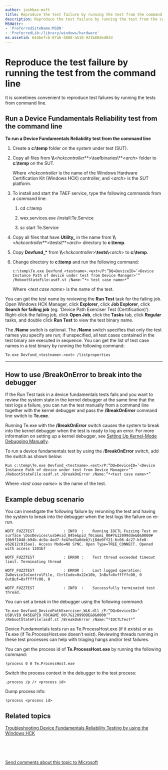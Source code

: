 ```yaml
---
author: joshbax-msft
title: Reproduce the test failure by running the test from the command line
description: Reproduce the test failure by running the test from the command line
MSHAttr:
- 'PreferredSiteName:MSDN'
- 'PreferredLib:/library/windows/hardware'
ms.assetid: 644befcb-07a6-4088-a518-921b88ded02d
---
```


# Reproduce the test failure by running the test from the command line


It is sometimes convenient to reproduce test failures by running the tests from command line.

## <a href="" id="cmdline"></a>Run a Device Fundamentals Reliability test from the command line


**To run a Device Fundamentals Reliability test from the command line**

1.  Create a **c:\\temp** folder on the system under test (SUT).

2.  Copy all files from **\\\\**&lt;*hckcontroller***&gt;\\taefbinaries\\**&lt;*arch*&gt; folder to **c:\\temp** on the SUT.

    Where &lt;*hckcontroller* is the name of the Windows Hardware Certification Kit (Windows HCK) controller, and &lt;*arch*&gt; is the SUT platform.

3.  To install and start the TAEF service, type the following commands from a command line:

    1.  cd c:\\temp

    2.  wex.services.exe /install:Te.Service

    3.  sc start Te.Service

4.  Copy all files that have **Utility\_** in the name from **\\\\**&lt;*hckcontroller***&gt;\\tests\\**&lt;*arch*&gt; directory to **c:\\temp**.

5.  Copy **Devfund\_\*** from **\\\\**&lt;*hckcontroller*&gt;\\**tests\\**&lt;*arch*&gt; to **c:\\temp**.

6.  Change directory to **c:\\temp** and run the following command:

    ``` syntax
    c:\temp\Te.exe Devfund_<testname>.<ext>/P:”DQ=DeviceID=’<Device Instance Path of device under test from Device Manager>’” /RebootStateFile:asdf.st /Name:”*< test case name>*”
    ```

    Where &lt;*test case name*&gt; is the name of the test.

You can get the test name by reviewing the **Run Test** task for the failing job. Open Windows HCK Manager, click **Explorer**, click **Job Explorer**, click **Search for failing job** (eg. ‘Device Path Exerciser Test (Certification)’). Right-click the failing job, click **Open Job**, click the **Tasks** tab, click **Regular** tasks, and double click **Run Test** to view the test binary name.

The /**Name** switch is optional. The /**Name** switch specifies that only the test names you specify are run; if unspecified, all test cases contained in the test binary are executed in sequence. You can get the list of test case names in a test binary by running the following command:

``` syntax
Te.exe Devfund_<testname>.<ext> /listproperties
```

****

## How to use /BreakOnError to break into the debugger


If the Run Test task in a device fundamentals tests fails and you want to review the system state in the kernel debugger at the same time that the test logs a failure, you can run the test manually from a command line together with the kernel debugger and pass the **/BreakOnError** command line switch to **Te.exe**.

Running Te.exe with the **/BreakOnError** switch causes the system to break into the kernel debugger when the test is ready to log an error. For more information on setting up a kernel debugger, see [Setting Up Kernel-Mode Debugging Manually](http://go.microsoft.com/fwlink/p/?linkid=299467).

To run a device fundamentals test by using the /**BreakOnError** switch, add the switch as shown below:

``` syntax
Run c:\temp\Te.exe Devfund_<testname>.<ext>/P:”DQ=DeviceID=’<Device Instance Path of device under test from Device Manager>’” /RebootStateFile:asdf.st /BreakOnError /Name:”*<test case name>*”
```

Where &lt;*test case name*&gt; is the name of the test.

## Example debug scenario


You can investigate the following failure by rerunning the test and having the system to break into the debugger when the test logs the failure on re-run.

``` syntax
WDTF_FUZZTEST             : INFO  :    Running IOCTL Fuzzing Test on surface \DosDevices\usb#vid_045e&pid_f0ca&mi_00#7&12099dde&0&0000#{0b9f1048-b94b-dc9a-4ed7-fe4fed3a0deb}\{8de0ff21-6c06-4c27-bfe0-e62612c015ae}. Access Mode=NO SYNC. Open Type=TREE_CONNECT. Opened with access 1201bf 

WDTF_FUZZTEST             : ERROR :    Test thread exceeded timeout limit. Terminating thread

WDTF_FUZZTEST             : ERROR :    Last logged operation: ZwDeviceIoControlFile, CtrlCode=0x22e10b, InBuf=0xfffffc00, 0 OutBuf=0xfffffc00, 0

WDTF_FUZZTEST             : INFO  :    Successfully terminated test thread.
```

You can set a break in the debugger using the following command:

``` syntax
Te.exe Devfund_DevicePathExerciser_WLK.dll /P:”DQ=DeviceID=’ USB\VID_045E&PID_F0CA&MI_00\7&12099DDE&0&0000’” /RebootStateFile:asdf.st /BreakOnError /Name:”*IOCTLTest*”
```

Device Fundamentals tests run as Te.ProcessHost.exe (if it exists) or as Te.exe (if Te.ProcessHost.exe doesn’t exist). Reviewing threads running in these test processes can help with triaging hangs and/or test failures.

You can get the process id of **Te.ProcessHost.exe** by running the following command:

``` syntax
!process 0 0 Te.ProcessHost.exe
```

Switch the process context in the debugger to the test process:

``` syntax
.process /p /r <process id>
```

Dump process info:

``` syntax
!process <process id>
```

## Related topics


[Troubleshooting Device Fundamentals Reliability Testing by using the Windows HCK](troubleshooting-device-fundamentals-reliability-testing-by-using-the-windows-hck.md)

 

 

[Send comments about this topic to Microsoft](mailto:wsddocfb@microsoft.com?subject=Documentation%20feedback%20%5Bp_hck\p_hck%5D:%20Reproduce%20the%20test%20failure%20by%20running%20the%20test%20from%20the%20command%20line%20%20RELEASE:%20%284/27/2016%29&body=%0A%0APRIVACY%20STATEMENT%0A%0AWe%20use%20your%20feedback%20to%20improve%20the%20documentation.%20We%20don't%20use%20your%20email%20address%20for%20any%20other%20purpose,%20and%20we'll%20remove%20your%20email%20address%20from%20our%20system%20after%20the%20issue%20that%20you're%20reporting%20is%20fixed.%20While%20we're%20working%20to%20fix%20this%20issue,%20we%20might%20send%20you%20an%20email%20message%20to%20ask%20for%20more%20info.%20Later,%20we%20might%20also%20send%20you%20an%20email%20message%20to%20let%20you%20know%20that%20we've%20addressed%20your%20feedback.%0A%0AFor%20more%20info%20about%20Microsoft's%20privacy%20policy,%20see%20http://privacy.microsoft.com/default.aspx. "Send comments about this topic to Microsoft")





